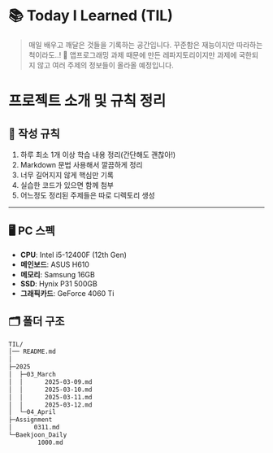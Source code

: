 # 📚 Today I Learned (TIL)
> 매일 배우고 깨달은 것들을 기록하는 공간입니다.
> 꾸준함은 재능이지만 따라하는 척이라도..! 💪
> 앱프로그래밍 과제 때문에 만든 레파지토리이지만 과제에 국한되지 않고 여러 주제의 정보들이 올라올 예정입니다.

# 프로젝트 소개 및 규칙 정리
## 📌 작성 규칙
1. 하루 최소 1개 이상 학습 내용 정리(간단해도 괜찮아!)
2. Markdown 문법 사용해서 깔끔하게 정리
3. 너무 길어지지 않게 핵심만 기록
4. 실습한 코드가 있으면 함께 첨부
5. 어느정도 정리된 주제들은 따로 디렉토리 생성
---
## 🖥️ PC 스펙
- **CPU**: Intel i5-12400F (12th Gen)
- **메인보드**: ASUS H610
- **메모리**: Samsung 16GB
- **SSD**: Hynix P31 500GB
- **그래픽카드**: GeForce 4060 Ti



## 🗂️ 폴더 구조

```bash
TIL/
│── README.md         
│
├─2025
│  ├─03_March
│  │      2025-03-09.md
│  │      2025-03-10.md
│  │      2025-03-11.md
│  │      2025-03-12.md
│  └─04_April
├─Assignment
│      0311.md
└─Baekjoon_Daily
        1000.md
